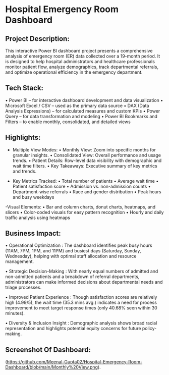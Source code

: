 # Hospital Emergency Room Dashboard 

## Project Description:
This interactive Power BI dashboard project presents a comprehensive analysis of emergency room (ER) data collected over a 19-month period. It is designed to help hospital administrators and healthcare professionals monitor patient flow, analyze demographics, track departmental referrals, and optimize operational efficiency in the emergency department.

## Tech Stack:
 • Power BI – for interactive dashboard development and data visualization
 •	Microsoft Excel / CSV – used as the primary data source
•	DAX (Data Analysis Expressions) – for calculated measures and custom KPIs
•	Power Query – for data transformation and modeling
•	Power BI Bookmarks and Filters – to enable monthly, consolidated, and detailed views

## Highlights:
- Multiple View Modes:
•	Monthly View: Zoom into specific months for granular insights.
•	Consolidated View: Overall performance and usage trends.
•	Patient Details: Row-level data visibility with demographic and wait time filters.
•	Key Takeaways: Executive summary of key metrics and trends.

- Key Metrics Tracked:
•	Total number of patients
•	Average wait time
•	Patient satisfaction score
•	Admission vs. non-admission counts
•	Department-wise referrals
•	Race and gender distribution
•	Peak hours and busy weekdays

-Visual Elements:
•	Bar and column charts, donut charts, heatmaps, and slicers
•	Color-coded visuals for easy pattern recognition
•	Hourly and daily traffic analysis using heatmaps

## Business Impact:
• Operational Optimization : The dashboard identifies peak busy hours (11AM, 7PM, 1PM, and 11PM) and busiest days (Saturday, Sunday, Wednesday), helping with optimal staff allocation and resource management.

• Strategic Decision-Making : With nearly equal numbers of admitted and non-admitted patients and a breakdown of referral departments, administrators can make informed decisions about departmental needs and triage processes.

• Improved Patient Experience : Though satisfaction scores are relatively high (4.99/5), the wait time (35.3 mins avg.)  indicates a need for process improvement to meet target response times (only 40.68% seen within 30 minutes).

• Diversity & Inclusion Insight : Demographic analysis shows broad racial representation and highlights potential equity concerns for future policy-making.

## Screenshot Of Dashboard: 
(https://github.com/Meenal-Gupta02/Hospital-Emergency-Room-Dashboard/blob/main/Monthly%20View.png).



